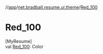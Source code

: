 //[app](../../index.md)/[net.bradball.resume.ui.theme](index.md)/[Red_100](-red_100.md)

# Red_100

[MyResume]\
val [Red_100](-red_100.md): Color
